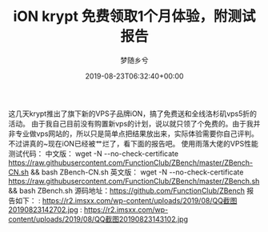 ﻿---
title: iON krypt 免费领取1个月体验，附测试报告
author: 梦随乡兮
type: post
date: 2019-08-23T06:32:40+00:00
url: /ion-krypt.html
featured_image: https://r2.imsxx.com/wp-content/uploads/2019/08/QQ截图20190823142702.jpg
views:
- 962
b2_vote:
- 'a:2:{s:2:"up";i:0;s:4:"down";i:0;}'
bigfa_ding:
- 1
categories:
- 笔记
tags:
- iON
- krypt
- vps
- 建站
- 测试体验
slug: "ion-krypt"
---
这几天krypt推出了旗下新的VPS子品牌iON，搞了免费送和全线洛杉矶vps5折的活动。
由于我自己目前没有购置新vps的计划，说以就只领了个免费的。由于我并非专业做vps网站的，所以只是简单点把结果放出来，实际体验需要你自己评判。不过讲真的~现在iON已经被艹烂了，看下面的报告吧。
使用雨落大佬的VPS性能测试代码：
中文版：
wget -N --no-check-certificate https://raw.githubusercontent.com/FunctionClub/ZBench/master/ZBench-CN.sh && bash ZBench-CN.sh
英文版：
wget -N --no-check-certificate https://raw.githubusercontent.com/FunctionClub/ZBench/master/ZBench.sh && bash ZBench.sh
源码地址：<a rel="nofollow" href="https://github.com/FunctionClub/ZBench">https://github.com/FunctionClub/ZBench</a>
报告如下：
: https://r2.imsxx.com/wp-content/uploads/2019/08/QQ截图20190823142702.jpg
: https://r2.imsxx.com/wp-content/uploads/2019/08/QQ截图20190823143102.jpg
